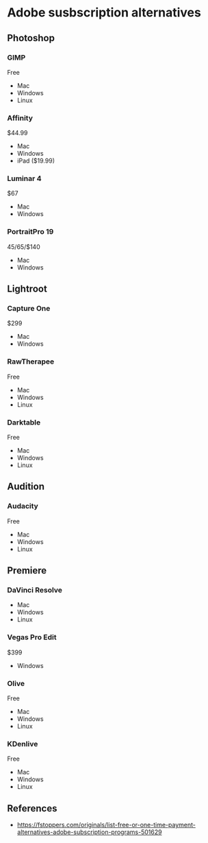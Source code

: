 # Adobe susbscription alternatives

## Photoshop

### GIMP

Free

* Mac
* Windows
* Linux

### Affinity

$44.99

* Mac
* Windows
* iPad ($19.99)

### Luminar 4

$67

* Mac
* Windows

### PortraitPro 19

$45/$65/$140

* Mac
* Windows

## Lightroot

### Capture One

$299

* Mac
* Windows

### RawTherapee

Free

* Mac
* Windows
* Linux

### Darktable

Free

* Mac
* Windows
* Linux


## Audition

### Audacity

Free

* Mac
* Windows
* Linux

## Premiere

### DaVinci Resolve

* Mac
* Windows
* Linux

### Vegas Pro Edit

$399

* Windows

### Olive

Free

* Mac
* Windows
* Linux

### KDenlive

Free

* Mac
* Windows
* Linux

## References

* <https://fstoppers.com/originals/list-free-or-one-time-payment-alternatives-adobe-subscription-programs-501629>

